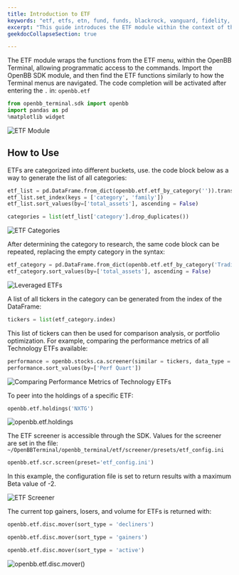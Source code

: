 ```yaml
---
title: Introduction to ETF
keywords: "etf, etfs, etn, fund, funds, blackrock, vanguard, fidelity, statestreet, spdr, exchange-traded, SPY, QQQ, TQQQ, SQQQ"
excerpt: "This guide introduces the ETF module within the context of the OpenBB SDK"
geekdocCollapseSection: true

---
```

The ETF module wraps the functions from the ETF menu, within the OpenBB Terminal, allowing programmatic access to the commands. Import the OpenBB SDK module, and then find the ETF functions similarly to how the Terminal menus are navigated. The code completion will be activated after entering the `.` in: `openbb.etf`

```python
from openbb_terminal.sdk import openbb
import pandas as pd
%matplotlib widget
```

![ETF Module](https://user-images.githubusercontent.com/85772166/200064234-7de67c2a-a20e-42fe-adac-ba589c08d8ac.png "The ETF Module")

## How to Use

ETFs are categorized into different buckets, use. the code block below as a way to generate the list of all categories:

```python
etf_list = pd.DataFrame.from_dict(openbb.etf.etf_by_category('')).transpose()
etf_list.set_index(keys = ['category', 'family'])
etf_list.sort_values(by=['total_assets'], ascending = False)

categories = list(etf_list['category'].drop_duplicates())
```

![ETF Categories](https://user-images.githubusercontent.com/85772166/200064425-e333220c-cf5f-4d9c-a544-eba508dc9afe.png "ETF Categories")

After determining the category to research, the same code block can be repeated, replacing the empty category in the syntax:

```python
etf_category = pd.DataFrame.from_dict(openbb.etf.etf_by_category('Trading--Leveraged Equity')).transpose()
etf_category.sort_values(by=['total_assets'], ascending = False)
```

![Leveraged ETFs](https://user-images.githubusercontent.com/85772166/200064491-378f5ad1-bf28-426a-ace9-a0891329b7e5.png "Leveraged ETFs")

A list of all tickers in the category can be generated from the index of the DataFrame:

```python
tickers = list(etf_category.index)
```

This list of tickers can then be used for comparison analysis, or portfolio optimization. For example, comparing the performance metrics of all Technology ETFs available:

```python
performance = openbb.stocks.ca.screener(similar = tickers, data_type = 'performance')
performance.sort_values(by=['Perf Quart'])
```

![Comparing Performance Metrics of Technology ETFs](https://user-images.githubusercontent.com/85772166/200064802-d91b4552-e912-4c99-8c04-883f2fef18dc.png "Comparing Performance Metrics of Technology ETFs")

To peer into the holdings of a specific ETF:

```python
openbb.etf.holdings('NXTG')
```

![openbb.etf.holdings](https://user-images.githubusercontent.com/85772166/200064952-f3bd2d60-10b1-4b1a-816c-f5b8ac3a8781.png "openbb.etf.holdings")

The ETF screener is accessible through the SDK. Values for the screener are set in the file: `~/OpenBBTerminal/openbb_terminal/etf/screener/presets/etf_config.ini`

```python
openbb.etf.scr.screen(preset='etf_config.ini')
```

In this example, the configuration file is set to return results with a maximum Beta value of -2.

![ETF Screener](https://user-images.githubusercontent.com/85772166/200065448-b3348e25-b0e0-4555-9711-3baf7169d44d.png "ETF Screener")

The current top gainers, losers, and volume for ETFs is returned with:

```python
openbb.etf.disc.mover(sort_type = 'decliners')

openbb.etf.disc.mover(sort_type = 'gainers')

openbb.etf.disc.mover(sort_type = 'active')
```

![openbb.etf.disc.mover()](https://user-images.githubusercontent.com/85772166/200065107-e85c93a7-9cab-4298-b701-0230a171eb6a.png "openbb.etf.disc.mover()")
